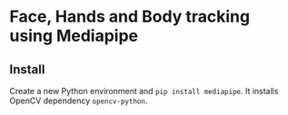 # Face, Hands and Body tracking using Mediapipe

## Install
Create a new Python environment and `pip install mediapipe`. It installs OpenCV dependency `opencv-python`.
